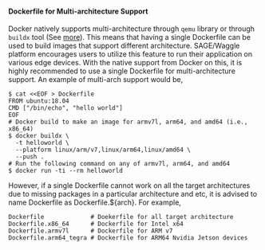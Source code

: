 #### Dockerfile for Multi-architecture Support

Docker natively supports multi-architecture through `qemu` library or through `buildx` tool (See [more](https://docs.docker.com/docker-for-mac/multi-arch/)). This means that having a single Dockerfile can be used to build images that support different architecture. SAGE/Waggle platform encourages users to utilize this feature to run their application on various edge devices. With the native support from Docker on this, it is highly recommended to use a single Dockerfile for multi-architecture support. An example of multi-arch support would be,

```
$ cat <<EOF > Dockerfile
FROM ubuntu:18.04
CMD ["/bin/echo", "hello world"]
EOF
# Docker build to make an image for armv7l, arm64, and amd64 (i.e., x86_64)
$ docker buildx \
  -t helloworld \
  --platform linux/arm/v7,linux/arm64,linux/amd64 \
  --push .
# Run the following command on any of armv7l, arm64, and amd64
$ docker run -ti --rm helloworld
```

However, if a single Dockerfile cannot work on all the target architectures due to missing packages in a particular architecture and etc, it is advised to name Dockerfile as Dockerfile.${arch}. For example,

```
Dockerfile             # Doekerfile for all target architecture
Dockerfile.x86_64      # Dockerfile for Intel x64
Dockerfile.armv7l      # Dockerfile for ARM v7
Dockerfile.arm64_tegra # Dockerfile for ARM64 Nvidia Jetson devices
```